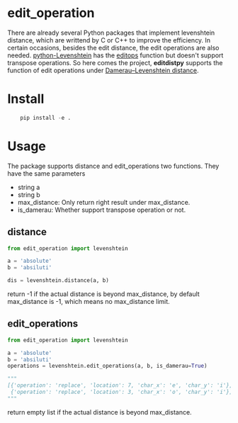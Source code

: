  # edit_operation

 There are already several Python packages that implement levenshtein distance, which are writtend by C or C++ to improve the efficiency. In certain occasions, besides the edit distance, the edit operations are also needed. [python-Levenshtein](https://pypi.org/project/python-Levenshtein/) has the [editops](https://rawgit.com/ztane/python-Levenshtein/master/docs/Levenshtein.html#Levenshtein-editops) function but doesn't support transpose operations. So here comes the project, **editdistpy** supports the function of edit operations under [Damerau–Levenshtein distance](https://en.wikipedia.org/wiki/Damerau%E2%80%93Levenshtein_distance).


# Install 
```python
    pip install -e .
```

# Usage
The package supports distance and edit_operations two functions. They have the same parameters  
- string a
- string b
- max_distance: Only return right result under max_distance.
- is_damerau: Whether support transpose operation or not.

## distance
```python
from edit_operation import levenshtein

a = 'absolute'
b = 'absiluti'

dis = levenshtein.distance(a, b)
```
return -1 if the actual distance is beyond max_distance, by default max_distance is -1, which means no max_distance limit.

## edit_operations

```python
from edit_operation import levenshtein

a = 'absolute'
b = 'absiluti'
operations = levenshtein.edit_operations(a, b, is_damerau=True)

"""
[{'operation': 'replace', 'location': 7, 'char_x': 'e', 'char_y': 'i'}, 
 {'operation': 'replace', 'location': 3, 'char_x': 'o', 'char_y': 'i'}]
"""
```
return empty list if the actual distance is beyond max_distance.
